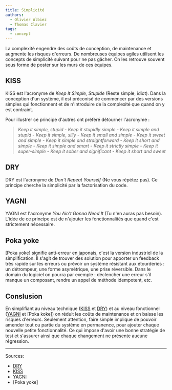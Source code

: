 ```yaml
---
title: Simplicité
authors:
  - Olivier Albiez
  - Thomas Clavier
tags:
  - concept
---
```


La complexité engendre des coûts de conception, de maintenance et augmente les risques d'erreurs. De nombreuses équipes agiles utilisent les concepts de simplicité suivant pour ne pas gâcher. On les retrouve souvent sous forme de poster sur les murs de ces équipes.


## KISS

KISS est l'acronyme de _Keep It Simple, Stupide_ (Reste simple, idiot). Dans la conception d'un système, il est préconisé de commencer par des versions simples qui fonctionnent et de n'introduire de la complexité que quand on y est contraint.

Pour illustrer ce principe d'autres ont préféré détourner l'acronyme :
> _Keep it simple, stupid - Keep it stupidly simple - Keep it simple and stupid - Keep it simple, silly - Keep it small and simple - Keep it sweet and simple - Keep it simple and straightforward - Keep it short and simple - Keep it simple and smart - Keep it strictly simple - Keep it super-simple - Keep it sober and significant - Keep it short and sweet_


## DRY

DRY est l'acronyme de _Don't Repeat Yourself_ (Ne vous répétez pas). Ce principe cherche la simplicité par la factorisation du code. 


## YAGNI

YAGNI est l'acronyme _You Ain't Gonna Need It_ (Tu n'en auras pas besoin). L'idée de ce principe est de n'ajouter les fonctionnalités que quand c'est strictement nécessaire.


## Poka yoke

[Poka yoke] signifie anti-erreur en japonais, c'est la version industriel de la simplification. Il s'agit de trouver des solution pour apporter un feedback très rapide sur les erreurs ou prévoir un système résistant aux étourderies : un détrompeur, une forme asymétrique, une prise réversible. 
Dans le domain du logiciel on pourra par exemple : déclencher une erreur s'il manque un composant, rendre un appel de méthode idempotent, etc.


## Conslusion

En simplifiant au niveau technique ([KISS] et [DRY]) et au niveau fonctionnel ([YAGNI] et [Poka koke]) on réduit les coûts de maintenance et on baisse les risques d'erreurs.
Seulement attention, faire simple implique de pouvoir amender tout ou partie du système en permanence, pour ajouter chaque nouvelle petite fonctionnalité. 
Ce qui impose d'avoir une bonne stratégie de test et s'assurer ainsi que chaque changement ne présente aucune régression.

---
Sources:

- [DRY]
- [KISS]
- [YAGNI]
- [Poka yoke]

[DRY]: https://fr.wikipedia.org/wiki/Ne_vous_r%C3%A9p%C3%A9tez_pas
[KISS]: https://fr.wikipedia.org/wiki/Principe_KISS
[YAGNI]: https://fr.wikipedia.org/wiki/YAGNI
[oka yoke]: https://fr.m.wikipedia.org/wiki/Poka-yoke
